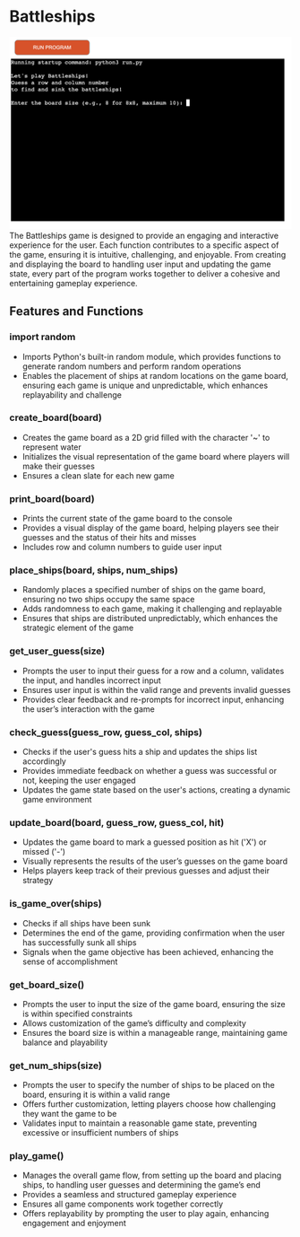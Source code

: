 # Battleships
![Screenshot](assets/images/command-line.png)
The Battleships game is designed to provide an engaging and interactive experience for the user. Each function contributes to a specific aspect of the game, ensuring it is intuitive, challenging, and enjoyable. From creating and displaying the board to handling user input and updating the game state, every part of the program works together to deliver a cohesive and entertaining gameplay experience.

## Features and Functions

### import random
- Imports Python's built-in random module, which provides functions to generate random numbers and perform random operations
- Enables the placement of ships at random locations on the game board, ensuring each game is unique and unpredictable, which enhances replayability and challenge

### create_board(board)
- Creates the game board as a 2D grid filled with the character '~' to represent water
- Initializes the visual representation of the game board where players will make their guesses
- Ensures a clean slate for each new game

### print_board(board)
- Prints the current state of the game board to the console
- Provides a visual display of the game board, helping players see their guesses and the status of their hits and misses
- Includes row and column numbers to guide user input

### place_ships(board, ships, num_ships)
- Randomly places a specified number of ships on the game board, ensuring no two ships occupy the same space
- Adds randomness to each game, making it challenging and replayable
- Ensures that ships are distributed unpredictably, which enhances the strategic element of the game

### get_user_guess(size)
- Prompts the user to input their guess for a row and a column, validates the input, and handles incorrect input
- Ensures user input is within the valid range and prevents invalid guesses
- Provides clear feedback and re-prompts for incorrect input, enhancing the user’s interaction with the game

### check_guess(guess_row, guess_col, ships)
- Checks if the user's guess hits a ship and updates the ships list accordingly
- Provides immediate feedback on whether a guess was successful or not, keeping the user engaged
- Updates the game state based on the user's actions, creating a dynamic game environment

### update_board(board, guess_row, guess_col, hit)
- Updates the game board to mark a guessed position as hit ('X') or missed ('-')
- Visually represents the results of the user’s guesses on the game board
- Helps players keep track of their previous guesses and adjust their strategy

### is_game_over(ships)
- Checks if all ships have been sunk
- Determines the end of the game, providing confirmation when the user has successfully sunk all ships
- Signals when the game objective has been achieved, enhancing the sense of accomplishment

### get_board_size()
- Prompts the user to input the size of the game board, ensuring the size is within specified constraints
- Allows customization of the game’s difficulty and complexity
- Ensures the board size is within a manageable range, maintaining game balance and playability

### get_num_ships(size)
- Prompts the user to specify the number of ships to be placed on the board, ensuring it is within a valid range
- Offers further customization, letting players choose how challenging they want the game to be
- Validates input to maintain a reasonable game state, preventing excessive or insufficient numbers of ships

### play_game()
- Manages the overall game flow, from setting up the board and placing ships, to handling user guesses and determining the game’s end
- Provides a seamless and structured gameplay experience
- Ensures all game components work together correctly
- Offers replayability by prompting the user to play again, enhancing engagement and enjoyment